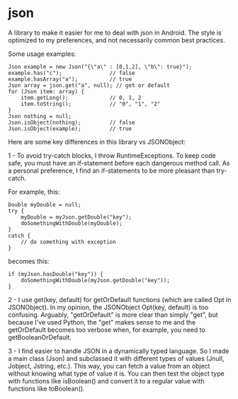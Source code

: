 # json

A library to make it easier for me to deal with json in Android. The style is optimized to my preferences, and not necessarily common best practices.

Some usage examples:

```
Json example = new Json("{\"a\" : [0,1,2], \"b\": true}");
example.has("c");               // false
example.hasArray("a");          // true
Json array = json.get("a", null); // get or default
for (Json item: array) {
    item.getLong();             // 0, 1, 2
    item.toString();            // "0", "1", "2"
}
Json nothing = null;
Json.isObject(nothing);         // false
Json.isObject(example);         // true
```

Here are some key differences in this library vs JSONObject:

1 -  To avoid try-catch blocks, I throw RuntimeExceptions.  To keep code safe, you must have an if-statement before each dangerous method call.  As a personal preference, I find an if-statements to be more pleasant than try-catch.

For example, this:

```
Double myDouble = null;
try {
    myDouble = myJson.getDouble("key");
    doSomethingWithDouble(myDouble);
}
catch {
    // do something with exception
}
```

becomes this:

```
if (myJson.hasDouble("key")) {
    doSomethingWithDouble(myJson.getDouble("key"));
}
```

2 - I use get(key, default) for getOrDefault functions (which are called Opt in JSONObject).  In my opinion, the JSONObject Opt(key, default) is too confusing.  Arguably, "getOrDefault" is more clear than simply "get", but because I've used Python, the "get" makes sense to me and the getOrDefault becomes too verbose when, for example, you need to getBooleanOrDefault.

3 -  I find easier to handle JSON in a dynamically typed language.  So I made a main class (Json) and subclassed it with different types of values (Jnull, Jobject, Jstring, etc.).  This way, you can fetch a value from an object without knowing what type of value it is.  You can then test the object type with functions like isBoolean() and convert it to a regular value with functions like toBoolean().

